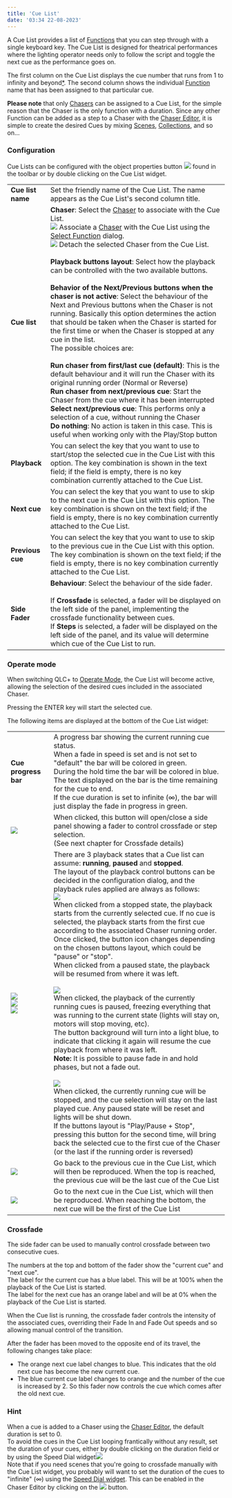 ```yaml
---
title: 'Cue List'
date: '03:34 22-08-2023'
---
```


A Cue List provides a list of [Functions](/basics/glossary-and-concepts#functions) that you can step through with a single keyboard key. The Cue List is designed for theatrical performances where the lighting operator needs only to follow the script and toggle the next cue as the performance goes on.

The first column on the Cue List displays the cue number that runs from 1 to infinity and beyond[*](https://en.wikipedia.org/wiki/Buzz_Lightyear). The second column shows the individual [Function](/basics/glossary-and-concepts#functions) name that has been assigned to that particular cue.

**Please note** that only [Chasers](/basics/glossary-and-concepts#chaser) can be assigned to a Cue List, for the simple reason that the Chaser is the only function with a duration. Since any other Function can be added as a step to a Chaser with the [Chaser Editor](/function-manager/chaser-editor), it is simple to create the desired Cues by mixing [Scenes](/basics/glossary-and-concepts#scene), [Collections](/basics/glossary-and-concepts#collection), and so on...

### Configuration

Cue Lists can be configured with the object properties button ![](/basics/edit.png) found in the toolbar or by double clicking on the Cue List widget.  

|     |     |
| --- | --- |
| **Cue list name** | Set the friendly name of the Cue List. The name appears as the Cue List's second column title. |
| **Cue list** | **Chaser**: Select the [Chaser](/basics/glossary-and-concepts#chaser) to associate with the Cue List.  <br>![](/basics/attach.png) Associate a [Chaser](/basics/glossary-and-concepts#chaser) with the Cue List using the [Select Function](/function-manager/select-function) dialog.  <br>![](/basics/detach.png) Detach the selected Chaser from the Cue List.  <br>  <br>**Playback buttons layout**: Select how the playback can be controlled with the two available buttons.  <br>  <br>**Behavior of the Next/Previous buttons when the chaser is not active**: Select the behaviour of the Next and Previous buttons when the Chaser is not running. Basically this option determines the action that should be taken when the Chaser is started for the first time or when the Chaser is stopped at any cue in the list.  <br>The possible choices are:<br><br>**Run chaser from first/last cue (default)**: This is the default behaviour and it will run the Chaser with its original running order (Normal or Reverse)<br>**Run chaser from next/previous cue**: Start the Chaser from the cue where it has been interrupted<br>**Select next/previous cue**: This performs only a selection of a cue, without running the Chaser<br>**Do nothing**: No action is taken in this case. This is useful when working only with the Play/Stop button |
| **Playback** | You can select the key that you want to use to start/stop the selected cue in the Cue List with this option. The key combination is shown in the text field; if the field is empty, there is no key combination currently attached to the Cue List. |
| **Next cue** | You can select the key that you want to use to skip to the next cue in the Cue List with this option. The key combination is shown on the text field; if the field is empty, there is no key combination currently attached to the Cue List. |
| **Previous cue** | You can select the key that you want to use to skip to the previous cue in the Cue List with this option. The key combination is shown on the text field; if the field is empty, there is no key combination currently attached to the Cue List. |
| **Side Fader** | **Behaviour**: Select the behaviour of the side fader.<br><br>If **Crossfade** is selected, a fader will be displayed on the left side of the panel, implementing the crossfade functionality between cues.<br>If **Steps** is selected, a fader will be displayed on the left side of the panel, and its value will determine which cue of the Cue List to run. |

  

### Operate mode

When switching QLC+ to [Operate Mode](/basics/glossary-and-concepts#modes), the Cue List will become active, allowing the selection of the desired cues included in the associated Chaser.  
  
Pressing the ENTER key will start the selected cue.  
  
The following items are displayed at the bottom of the Cue List widget:  
  

|     |     |
| --- | --- |
| **Cue progress bar** | A progress bar showing the current running cue status.  <br>When a fade in speed is set and is not set to "default" the bar will be colored in green.  <br>During the hold time the bar will be colored in blue. The text displayed on the bar is the time remaining for the cue to end.  <br>If the cue duration is set to infinite (∞), the bar will just display the fade in progress in green. |
| ![](/basics/slider.png) | When clicked, this button will open/close a side panel showing a fader to control crossfade or step selection.  <br>(See next chapter for Crossfade details) |
| ![](/basics/player_play.png)  <br>![](/basics/player_pause.png)  <br>![](/basics/player_stop.png) | There are 3 playback states that a Cue list can assume: **running**, **paused** and **stopped**.  <br>The layout of the playback control buttons can be decided in the configuration dialog, and the playback rules applied are always as follows:  <br>![](/basics/player_play.png)  <br>When clicked from a stopped state, the playback starts from the currently selected cue. If no cue is selected, the playback starts from the first cue according to the associated Chaser running order.  <br>Once clicked, the button icon changes depending on the chosen buttons layout, which could be "pause" or "stop".  <br>When clicked from a paused state, the playback will be resumed from where it was left.  <br>  <br>![](/basics/player_pause.png)  <br>When clicked, the playback of the currently running cues is paused, freezing everything that was running to the current state (lights will stay on, motors will stop moving, etc).  <br>The button background will turn into a light blue, to indicate that clicking it again will resume the cue playback from where it was left.  <br>**Note:** It is possible to pause fade in and hold phases, but not a fade out.  <br>  <br>![](/basics/player_stop.png)  <br>When clicked, the currently running cue will be stopped, and the cue selection will stay on the last played cue. Any paused state will be reset and lights will be shut down.  <br>If the buttons layout is "Play/Pause + Stop", pressing this button for the second time, will bring back the selected cue to the first cue of the Chaser (or the last if the running order is reversed) |
| ![](/basics/back.png) | Go back to the previous cue in the Cue List, which will then be reproduced. When the top is reached, the previous cue will be the last cue of the Cue List |
| ![](/basics/forward.png) | Go to the next cue in the Cue List, which will then be reproduced. When reaching the bottom, the next cue will be the first of the Cue List |

  

### Crossfade

The side fader can be used to manually control crossfade between two consecutive cues.  
  
The numbers at the top and bottom of the fader show the "current cue" and "next cue".  
The label for the current cue has a blue label. This will be at 100% when the playback of the Cue List is started.  
The label for the next cue has an orange label and will be at 0% when the playback of the Cue List is started.  
  
When the Cue list is running, the crossfade fader controls the intensity of the associated cues, overriding their Fade In and Fade Out speeds and so allowing manual control of the transition.  
  
After the fader has been moved to the opposite end of its travel, the following changes take place:  

* The orange next cue label changes to blue. This indicates that the old next cue has become the new current cue.
* The blue current cue label changes to orange and the number of the cue is increased by 2. So this fader now controls the cue which comes after the old next cue.

  

### Hint

When a cue is added to a Chaser using the [Chaser Editor](/function-manager/chaser-editor), the default duration is set to 0.  
To avoid the cues in the Cue List looping frantically without any result, set the duration of your cues, either by double clicking on the duration field or by using the Speed Dial widget![](/basics/speed.png)  
Note that if you need scenes that you're going to crossfade manually with the Cue List widget, you probably will want to set the duration of the cues to "infinite" (∞) using the [Speed Dial widget](../speed-dial). This can be enabled in the Chaser Editor by clicking on the ![](/basics/speed.png) button.